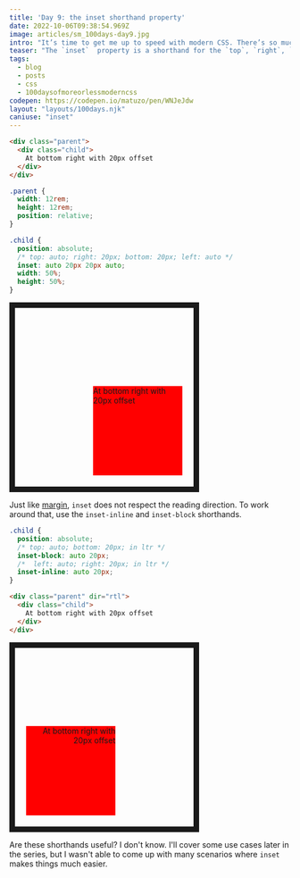 ```yaml
---
title: 'Day 9: the inset shorthand property'
date: 2022-10-06T09:38:54.969Z
image: articles/sm_100days-day9.jpg
intro: "It’s time to get me up to speed with modern CSS. There’s so much new in CSS that I know too little about. To change that I’ve started [#100DaysOfMoreOrLessModernCSS](/blog/2022/100-days-of-more-or-less-modern-css/). Why more or less modern CSS? Because some topics will be about cutting-edge features, while other stuff has been around for quite a while already, but I just have little to no experience with it."
teaser: "The `inset`  property is a shorthand for the `top`, `right`, `bottom`, and/or `left` properties. It implements the same multi-value syntax like `margin`."
tags:
  - blog
  - posts
  - css
  - 100daysofmoreorlessmoderncss
codepen: https://codepen.io/matuzo/pen/WNJeJdw
layout: "layouts/100days.njk"
caniuse: "inset"
---
```

```html
<div class="parent">
  <div class="child">
    At bottom right with 20px offset
  </div>
</div>
```

```css
.parent {
  width: 12rem;
  height: 12rem;
  position: relative;
}

.child {
  position: absolute;
  /* top: auto; right: 20px; bottom: 20px; left: auto */
  inset: auto 20px 20px auto;
  width: 50%;
  height: 50%;
}
```

<style>
.parent {
  width: 20rem;
  height: 20rem;
  position: relative;
  border: 10px solid;
}

.child {
  background: red;
  position: absolute;
  inset: auto 20px 20px auto;
  width: 50%;
  height: 50%;
}

.child2 {
  background: red;
  position: absolute;
  inset-block: auto 20px;
  inset-inline: auto 20px;
  width: 50%;
  height: 50%;
}
</style>

<div class="parent">
  <div class="child">
    At bottom right with 20px offset
  </div>
</div>

Just like [margin](/blog/2022/100daysof-day3/), `inset` does not respect the reading direction. To work around that, use the `inset-inline` and `inset-block` shorthands.

```css
.child {
  position: absolute;
  /* top: auto; bottom: 20px; in ltr */
  inset-block: auto 20px;
  /*  left: auto; right: 20px; in ltr */
  inset-inline: auto 20px;
}
```

```html
<div class="parent" dir="rtl">
  <div class="child">
    At bottom right with 20px offset
  </div>
</div>
```

<div class="parent" dir="rtl">
  <div class="child2">
    At bottom right with 20px offset
  </div>
</div>

Are these shorthands useful? I don't know. I'll cover some use cases later in the series, but I wasn't able to come up with many scenarios where `inset` makes things much easier. 